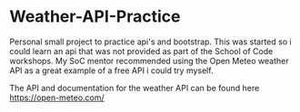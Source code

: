 # Weather-API-Practice

Personal small project to practice api's and bootstrap.
This was started so i could learn an api that was not provided as part of the School of Code workshops. My SoC mentor recommended using the Open Meteo weather API as a great example of a free API i could try myself.

The API and documentation for the weather API can be found here https://open-meteo.com/
